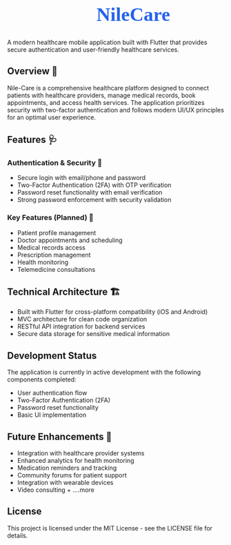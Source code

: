 <div align="center">
  <h1 style="font-weight: 900; font-size: 2.8rem; font-family: Cursive; color: #2563eb;">
    🧑‍⚕️ NileCare
  </h1>
</div>



A modern healthcare mobile application built with Flutter that provides secure authentication and user-friendly healthcare services.


## Overview 💫

Nile-Care is a comprehensive healthcare platform designed to connect patients with healthcare providers, manage medical records, book appointments, and access health services. The application prioritizes security with two-factor authentication and follows modern UI/UX principles for an optimal user experience.

## Features 🩺

### Authentication & Security 🔐
- Secure login with email/phone and password
- Two-Factor Authentication (2FA) with OTP verification
- Password reset functionality with email verification
- Strong password enforcement with security validation

### Key Features (Planned) 📲
- Patient profile management
- Doctor appointments and scheduling
- Medical records access
- Prescription management
- Health monitoring
- Telemedicine consultations

## Technical Architecture 🏗️

- Built with Flutter for cross-platform compatibility (iOS and Android)
- MVC architecture for clean code organization
- RESTful API integration for backend services
- Secure data storage for sensitive medical information


## Development Status

The application is currently in active development with the following components completed:
- User authentication flow
- Two-Factor Authentication (2FA)
- Password reset functionality
- Basic UI implementation



## Future Enhancements 🚀

- Integration with healthcare provider systems
- Enhanced analytics for health monitoring
- Medication reminders and tracking
- Community forums for patient support
- Integration with wearable devices
- Video consulting + ....more

## License

This project is licensed under the MIT License - see the LICENSE file for details.

